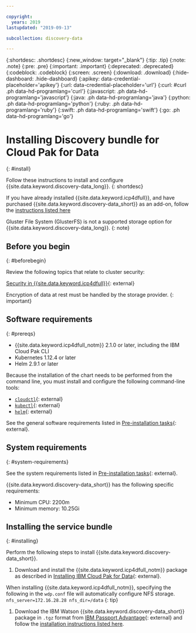 ```yaml
---

copyright:
  years: 2019
lastupdated: "2019-09-13"

subcollection: discovery-data

---
```


{:shortdesc: .shortdesc}
{:new_window: target="_blank"}
{:tip: .tip}
{:note: .note}
{:pre: .pre}
{:important: .important}
{:deprecated: .deprecated}
{:codeblock: .codeblock}
{:screen: .screen}
{:download: .download}
{:hide-dashboard: .hide-dashboard}
{:apikey: data-credential-placeholder='apikey'} 
{:url: data-credential-placeholder='url'}
{:curl: #curl .ph data-hd-programlang='curl'}
{:javascript: .ph data-hd-programlang='javascript'}
{:java: .ph data-hd-programlang='java'}
{:python: .ph data-hd-programlang='python'}
{:ruby: .ph data-hd-programlang='ruby'}
{:swift: .ph data-hd-programlang='swift'}
{:go: .ph data-hd-programlang='go'}


# Installing Discovery bundle for Cloud Pak for Data
{: #install}

Follow these instructions to install and configure {{site.data.keyword.discovery-data_long}}.
{: shortdesc}

If you have already installed {{site.data.keyword.icp4dfull}}, and have purchased {{site.data.keyword.discovery-data_short}} as an add-on, follow the [instructions listed here](https://docs-icpdata.mybluemix.net/docs/content/SSQNUZ_current/com.ibm.icpdata.doc/watson/discovery-install.html)

Gluster File System (GlusterFS) is not a supported storage option for {{site.data.keyword.discovery-data_long}}.
{: note}

## Before you begin
{: #beforebegin}

Review the following topics that relate to cluster security:

[Security in {{site.data.keyword.icp4dfull}}](https://docs-icpdata.mybluemix.net/docs/content/SSQNUZ_current/com.ibm.icpdata.doc/watson/discovery-install.html){: external}

Encryption of data at rest must be handled by the storage provider.
{: important}

## Software requirements
{: #prereqs}

- {{site.data.keyword.icp4dfull_notm}} 2.1.0 or later, including the IBM Cloud Pak CLI
- Kubernetes 1.12.4 or later
- Helm 2.9.1 or later

Because the installation of the chart needs to be performed from the command line, you must install and configure the following command-line tools:

  - [`cloudctl`](https://www.ibm.com/support/knowledgecenter/SSBS6K_3.1.2/manage_cluster/install_cli.html){: external}
  - [`kubectl`](https://docs-icpdata.mybluemix.net/docs/content/SSQNUZ_current/com.ibm.icpdata.doc/zen/install/kubectl-access.html){: external}
  - [`helm`](https://helm.sh){: external}

See the general software requirements listed in [Pre-installation tasks](https://docs-icpdata.mybluemix.net/docs/content/SSQNUZ_current/com.ibm.icpdata.doc/zen/install/preinstall-overview.html){: external}.

## System requirements
{: #system-requirements}

See the system requirements listed in [Pre-installation tasks](https://docs-icpdata.mybluemix.net/docs/content/SSQNUZ_current/com.ibm.icpdata.doc/zen/install/preinstall-overview.html){: external}.

{{site.data.keyword.discovery-data_short}} has the following specific requirements:
  - Minimum CPU: 2200m
  - Minimum memory: 10.25Gi

## Installing the service bundle
{: #installing}

Perform the following steps to install {{site.data.keyword.discovery-data_short}}.

1. Download and install the {{site.data.keyword.icp4dfull_notm}} package as described in [Installing IBM Cloud Pak for Data](https://docs-icpdata.mybluemix.net/docs/content/SSQNUZ_current/com.ibm.icpdata.doc/zen/install/ovu.html){: external}.

  When installing {{site.data.keyword.icp4dfull_notm}}, specifying the following in the `wdp.conf` file will automatically configure NFS storage.
    ```
    nfs_server=172.16.28.28
    nfs_dir=/data
    ```
  {: tip}

1. Download the IBM Watson {{site.data.keyword.discovery-data_short}} package in `.tgz` format from [IBM Passport Advantage](https://www.ibm.com/software/passportadvantage/){: external} and follow the [installation instructions listed here](https://docs-icpdata.mybluemix.net/docs/content/SSQNUZ_current/com.ibm.icpdata.doc/watson/discovery-install.html).